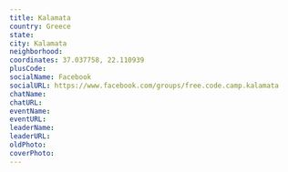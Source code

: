 ```yaml
---
title: Kalamata
country: Greece
state: 
city: Kalamata
neighborhood: 
coordinates: 37.037758, 22.110939
plusCode:
socialName: Facebook
socialURL: https://www.facebook.com/groups/free.code.camp.kalamata
chatName:
chatURL:
eventName:
eventURL:
leaderName:
leaderURL:
oldPhoto: 
coverPhoto:
---
```

